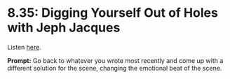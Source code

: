# 8.35: Digging Yourself Out of Holes with Jeph Jacques 

Listen [here](http://www.writingexcuses.com/2013/09/01/writing-excuses-8-35-digging-yourself-out-of-holes-with-jeph-jacques/). 

**Prompt:** Go back to whatever you wrote most recently and come up with a different solution for the scene, changing the emotional beat of the scene.